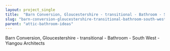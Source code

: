 ```yaml
---
layout: project_single
title:  "Barn Conversion, Gloucestershire - transitional - Bathroom - South West - Yiangou Architects"
slug: "barn-conversion-gloucestershire-transitional-bathroom-south-west-yiangou-architects"
parent: "attic-bathroom-ideas"
---
```

Barn Conversion, Gloucestershire - transitional - Bathroom - South West - Yiangou Architects